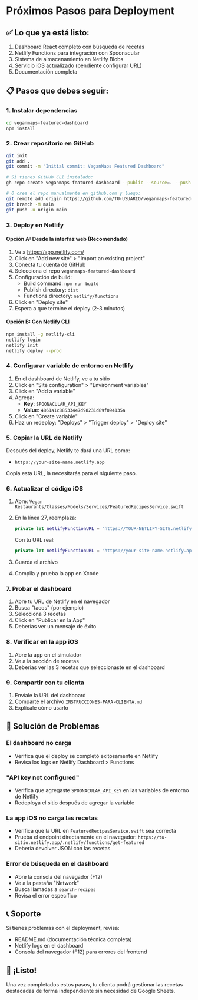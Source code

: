 # Próximos Pasos para Deployment

## ✅ Lo que ya está listo:

1. Dashboard React completo con búsqueda de recetas
2. Netlify Functions para integración con Spoonacular
3. Sistema de almacenamiento en Netlify Blobs
4. Servicio iOS actualizado (pendiente configurar URL)
5. Documentación completa

## 📋 Pasos que debes seguir:

### 1. Instalar dependencias

```bash
cd veganmaps-featured-dashboard
npm install
```

### 2. Crear repositorio en GitHub

```bash
git init
git add .
git commit -m "Initial commit: VeganMaps Featured Dashboard"

# Si tienes GitHub CLI instalado:
gh repo create veganmaps-featured-dashboard --public --source=. --push

# O crea el repo manualmente en github.com y luego:
git remote add origin https://github.com/TU-USUARIO/veganmaps-featured-dashboard.git
git branch -M main
git push -u origin main
```

### 3. Deploy en Netlify

#### Opción A: Desde la interfaz web (Recomendado)

1. Ve a https://app.netlify.com/
2. Click en "Add new site" > "Import an existing project"
3. Conecta tu cuenta de GitHub
4. Selecciona el repo `veganmaps-featured-dashboard`
5. Configuración de build:
   - Build command: `npm run build`
   - Publish directory: `dist`
   - Functions directory: `netlify/functions`
6. Click en "Deploy site"
7. Espera a que termine el deploy (2-3 minutos)

#### Opción B: Con Netlify CLI

```bash
npm install -g netlify-cli
netlify login
netlify init
netlify deploy --prod
```

### 4. Configurar variable de entorno en Netlify

1. En el dashboard de Netlify, ve a tu sitio
2. Click en "Site configuration" > "Environment variables"
3. Click en "Add a variable"
4. Agrega:
   - **Key**: `SPOONACULAR_API_KEY`
   - **Value**: `4861a1c88533447d98231d89f094135a`
5. Click en "Create variable"
6. Haz un redeploy: "Deploys" > "Trigger deploy" > "Deploy site"

### 5. Copiar la URL de Netlify

Después del deploy, Netlify te dará una URL como:
- `https://your-site-name.netlify.app`

Copia esta URL, la necesitarás para el siguiente paso.

### 6. Actualizar el código iOS

1. Abre: `Vegan Restaurants/Classes/Models/Services/FeaturedRecipesService.swift`

2. En la línea 27, reemplaza:
   ```swift
   private let netlifyFunctionURL = "https://YOUR-NETLIFY-SITE.netlify.app/.netlify/functions/get-featured"
   ```

   Con tu URL real:
   ```swift
   private let netlifyFunctionURL = "https://your-site-name.netlify.app/.netlify/functions/get-featured"
   ```

3. Guarda el archivo

4. Compila y prueba la app en Xcode

### 7. Probar el dashboard

1. Abre tu URL de Netlify en el navegador
2. Busca "tacos" (por ejemplo)
3. Selecciona 3 recetas
4. Click en "Publicar en la App"
5. Deberías ver un mensaje de éxito

### 8. Verificar en la app iOS

1. Abre la app en el simulador
2. Ve a la sección de recetas
3. Deberías ver las 3 recetas que seleccionaste en el dashboard

### 9. Compartir con tu clienta

1. Envíale la URL del dashboard
2. Comparte el archivo `INSTRUCCIONES-PARA-CLIENTA.md`
3. Explícale cómo usarlo

## 🐛 Solución de Problemas

### El dashboard no carga
- Verifica que el deploy se completó exitosamente en Netlify
- Revisa los logs en Netlify Dashboard > Functions

### "API key not configured"
- Verifica que agregaste `SPOONACULAR_API_KEY` en las variables de entorno de Netlify
- Redeploya el sitio después de agregar la variable

### La app iOS no carga las recetas
- Verifica que la URL en `FeaturedRecipesService.swift` sea correcta
- Prueba el endpoint directamente en el navegador: `https://tu-sitio.netlify.app/.netlify/functions/get-featured`
- Debería devolver JSON con las recetas

### Error de búsqueda en el dashboard
- Abre la consola del navegador (F12)
- Ve a la pestaña "Network"
- Busca llamadas a `search-recipes`
- Revisa el error específico

## 📞 Soporte

Si tienes problemas con el deployment, revisa:
- README.md (documentación técnica completa)
- Netlify logs en el dashboard
- Consola del navegador (F12) para errores del frontend

## 🎉 ¡Listo!

Una vez completados estos pasos, tu clienta podrá gestionar las recetas destacadas de forma independiente sin necesidad de Google Sheets.

